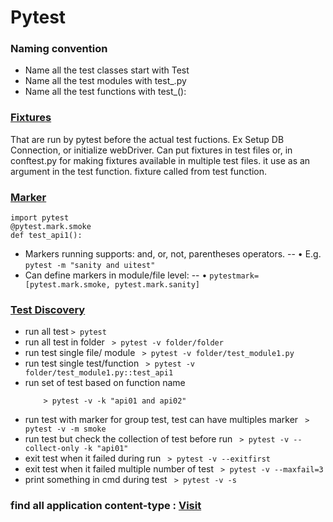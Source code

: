 # Pytest

### Naming convention
- Name all the test classes start with Test 
- Name all the test modules with test_.py 
- Name all the test functions with test_():
### [Fixtures](#fixtures)
That are run by pytest before the actual test fuctions. Ex Setup DB Connection, or initialize webDriver. Can put fixtures in test files or, in conftest.py for making fixtures available in multiple test files. it use as an argument in the test function. fixture called from test function.

### [Marker](#marker)
```
import pytest
@pytest.mark.smoke
def test_api1():
```
- Markers running supports: and, or, not, parentheses operators.
-- • E.g. ```pytest -m "sanity and uitest"```
- Can define markers in module/file level:
-- • ```pytestmark=[pytest.mark.smoke, pytest.mark.sanity]```
### [Test Discovery](#Test)
- run all test
  ``` > pytest ```
- run all test in folder
  ``` > pytest -v folder/folder```
- run test single file/ module
  ``` > pytest -v folder/test_module1.py```
- run test single test/function
  ``` > pytest -v folder/test_module1.py::test_api1```
- run set of test based on function name
  ``` > pytest -v -k api01
      > pytest -v -k "api01 and api02"
  ```
- run test with marker for group test, test can have multiples marker
  ``` > pytest -v -m smoke```
- run test but check the collection of test before run
  ``` > pytest -v --collect-only -k "api01"```
- exit test when it failed during run
  ``` > pytest -v --exitfirst```
- exit test when it failed multiple number of test
  ``` > pytest -v --maxfail=3```
- print something in cmd during test
  ``` > pytest -v -s```

### find all application content-type : [Visit](https://stackoverflow.com/questions/23714383/what-are-all-the-possible-values-for-http-content-type-header)
 
